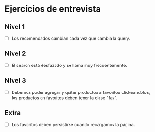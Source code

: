 # Ejercicios de entrevista

## Nivel 1
- [ ] Los recomendados cambian cada vez que cambia la query.

## Nivel 2
- [ ] El search está desfazado y se llama muy frecuentemente.

## Nivel 3
- [ ] Debemos poder agregar y quitar productos a favoritos clickeandolos, los productos en favoritos deben tener la clase "fav".

## Extra
- [ ] Los favoritos deben persistirse cuando recargamos la página.

